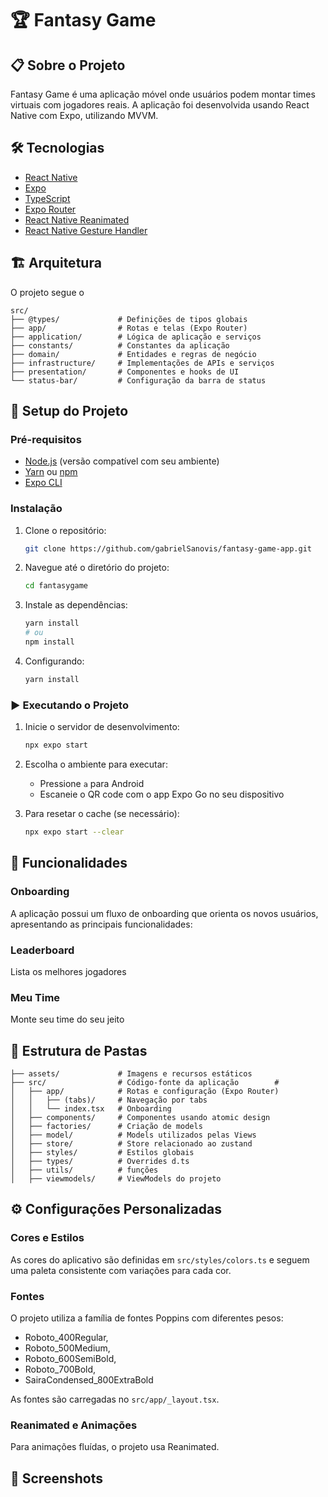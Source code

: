 # 🏆 Fantasy Game

## 📋 Sobre o Projeto

Fantasy Game é uma aplicação móvel onde usuários podem montar times virtuais com jogadores reais. A aplicação foi desenvolvida usando React Native com Expo, utilizando MVVM.

## 🛠️ Tecnologias

- [React Native](https://reactnative.dev/)
- [Expo](https://expo.dev/)
- [TypeScript](https://www.typescriptlang.org/)
- [Expo Router](https://docs.expo.dev/router/introduction/)
- [React Native Reanimated](https://docs.swmansion.com/react-native-reanimated/)
- [React Native Gesture Handler](https://docs.swmansion.com/react-native-gesture-handler/)

## 🏗️ Arquitetura

O projeto segue o 

```
src/
├── @types/             # Definições de tipos globais
├── app/                # Rotas e telas (Expo Router)
├── application/        # Lógica de aplicação e serviços
├── constants/          # Constantes da aplicação
├── domain/             # Entidades e regras de negócio
├── infrastructure/     # Implementações de APIs e serviços
├── presentation/       # Componentes e hooks de UI
└── status-bar/         # Configuração da barra de status
```

## 🚀 Setup do Projeto

### Pré-requisitos

- [Node.js](https://nodejs.org/) (versão compatível com seu ambiente)
- [Yarn](https://yarnpkg.com/) ou [npm](https://www.npmjs.com/)
- [Expo CLI](https://docs.expo.dev/workflow/expo-cli/)

### Instalação

1. Clone o repositório:

   ```bash
   git clone https://github.com/gabrielSanovis/fantasy-game-app.git
   ```

2. Navegue até o diretório do projeto:

   ```bash
   cd fantasygame
   ```

3. Instale as dependências:

   ```bash
   yarn install
   # ou
   npm install
   ```

4. Configurando:

   ```bash
   yarn install
   ```

### ▶️ Executando o Projeto

1. Inicie o servidor de desenvolvimento:

   ```bash
   npx expo start
   ```

2. Escolha o ambiente para executar:

   - Pressione `a` para Android
   - Escaneie o QR code com o app Expo Go no seu dispositivo

3. Para resetar o cache (se necessário):
   ```bash
   npx expo start --clear
   ```

## 📱 Funcionalidades

### Onboarding

A aplicação possui um fluxo de onboarding que orienta os novos usuários, apresentando as principais funcionalidades:

### Leaderboard

Lista os melhores jogadores

### Meu Time

Monte seu time do seu jeito

## 📁 Estrutura de Pastas

```
├── assets/             # Imagens e recursos estáticos
├── src/                # Código-fonte da aplicação        # 
│   ├── app/            # Rotas e configuração (Expo Router)
│   │   ├── (tabs)/     # Navegação por tabs
│   │   └── index.tsx   # Onboarding
│   ├── components/     # Componentes usando atomic design
│   ├── factories/      # Criação de models
│   ├── model/          # Models utilizados pelas Views
│   ├── store/          # Store relacionado ao zustand
│   ├── styles/         # Estilos globais
│   ├── types/          # Overrides d.ts
│   ├── utils/          # funções
│   ├── viewmodels/     # ViewModels do projeto
```

## ⚙️ Configurações Personalizadas

### Cores e Estilos

As cores do aplicativo são definidas em `src/styles/colors.ts` e seguem uma paleta consistente com variações para cada cor.

### Fontes

O projeto utiliza a família de fontes Poppins com diferentes pesos:

   - Roboto_400Regular,
   - Roboto_500Medium,
   - Roboto_600SemiBold,
   - Roboto_700Bold,
   - SairaCondensed_800ExtraBold

As fontes são carregadas no `src/app/_layout.tsx`.

### Reanimated e Animações

Para animações fluídas, o projeto usa Reanimated.

## 📸 Screenshots

<div align="center">

</div>
